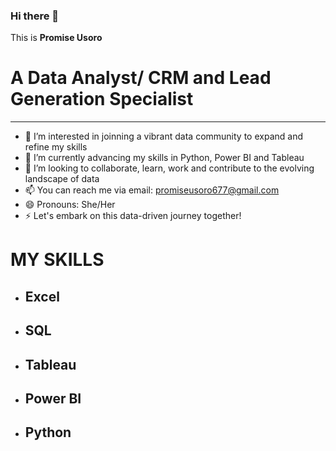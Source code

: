 ### Hi there 👋
 This is **Promise Usoro**
 # A Data Analyst/ CRM and Lead Generation Specialist
 ---

- 👀 I’m interested in joinning a vibrant data community to expand and refine my skills
- 🌱 I’m currently  advancing my skills in Python, Power BI and Tableau
- 💞️ I’m looking to collaborate, learn, work and contribute to the evolving landscape of data
- 📫 You can reach me via email: promiseusoro677@gmail.com
- 😄 Pronouns: She/Her
- ⚡ Let's embark on this data-driven journey together!

 #    MY SKILLS
 - ## Excel
 - ## SQL
 - ## Tableau
 - ## Power BI
 - ## Python



<!--
**PromiseUsoro/PromiseUsoro** is a ✨ _special_ ✨ repository because its `README.md` (this file) appears on your GitHub profile.

